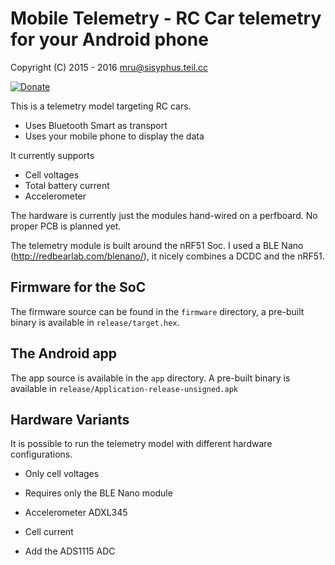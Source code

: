 
# Mobile Telemetry - RC Car telemetry for your Android phone

Copyright (C) 2015 - 2016 mru@sisyphus.teil.cc

[![Donate](https://www.paypalobjects.com/en_US/i/btn/btn_donate_SM.gif)](https://www.paypal.me/Muehlbauer)


This is a telemetry model targeting RC cars. 

* Uses Bluetooth Smart as transport
* Uses your mobile phone to display the data

It currently supports 

* Cell voltages
* Total battery current
* Accelerometer

The hardware is currently just the modules hand-wired on a perfboard. No proper PCB is planned yet. 





The telemetry module is built around the nRF51 Soc. I used a BLE Nano (http://redbearlab.com/blenano/), it nicely combines a DCDC and the nRF51.

## Firmware for the SoC

The firmware source can be found in the `firmware` directory, a pre-built binary is available in `release/target.hex`.

## The Android app

The app source is available in the `app` directory. A pre-built binary is available in `release/Application-release-unsigned.apk`


## Hardware Variants

It is possible to run the telemetry model with different hardware configurations.

* Only cell voltages
 * Requires only the BLE Nano module

* Accelerometer ADXL345

* Cell current
 * Add the ADS1115 ADC


